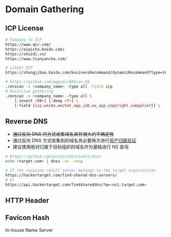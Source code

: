 # Domain Gathering

## ICP License

```bash
# Company to ICP
https://www.qcc.com/
https://aiqicha.baidu.com/
https://shuidi.cn/
https://www.tianyancha.com/

# Latest ICP
https://shangjibao.baidu.com/businessRecommand/dynamicRecommand?type=1&source=aqcicp

# https://github.com/wgpsec/ENScan_GO
./enscan -n <company_name> -type all -field icp
# Recursive gathering
./enscan -n <company_name> -type all \
    [-invest <50>] [-deep <7>] \
    [-field {icp,weibo,wechat,app,job,wx_app,copyright,subpplier}] \
```

## Reverse DNS

* ~~通过反向 DNS 的方式收集域名具有很大的不确定性~~
* 通过反向 DNS 方式收集到的域名务必要再次进行[资产归属验证](./#verify-assets-attribution)
* 建议使用绝对归属于目标组织的域名作为基础进行 NS 查询

```bash
# https://github.com/projectdiscovery/dnsx
echo <target.com> | dnsx -ns -resp

# If the response result server belongs to the target organization
https://hackertarget.com/find-shared-dns-servers/
# Or
https://api.hackertarget.com/findshareddns/?q=<ns1.target.com>
```

## HTTP Header

## Favicon Hash

In-house Name Server

